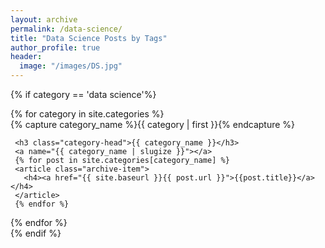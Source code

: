 ```yaml
---
layout: archive
permalink: /data-science/
title: "Data Science Posts by Tags"
author_profile: true
header:
  image: "/images/DS.jpg"
---
```

{% if category == 'data science'%}
<div id="archives">
{% for category in site.categories %}
   <div class="archive-group">
     {% capture category_name %}{{ category | first }}{% endcapture %}
     <div id="#{{ category_name | slugize }}"></div>
     <p></p>

     <h3 class="category-head">{{ category_name }}</h3>
     <a name="{{ category_name | slugize }}"></a>
     {% for post in site.categories[category_name] %}
     <article class="archive-item">
       <h4><a href="{{ site.baseurl }}{{ post.url }}">{{post.title}}</a></h4>
     </article>
     {% endfor %}
 </div>
{% endfor %}
</div>
{% endif %}

